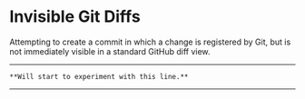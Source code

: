 # Invisible Git Diffs

Attempting to create a commit in which a change is registered by Git, but is not immediately visible in a standard GitHub diff view.

---

    ​​**Will stаrt t​o experiment​ ​with this line.**​

---
